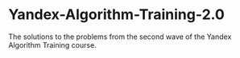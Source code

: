 # Yandex-Algorithm-Training-2.0

The solutions to the problems from the second wave of the Yandex Algorithm Training course.
